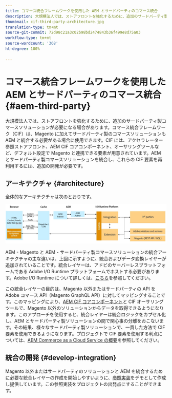 ```yaml
---
title: コマース統合フレームワークを使用した AEM とサードパーティのコマース統合
description: 大規模法人では、ストアフロントを強化するために、追加のサードパーティ製コマースソリューションが必要になる場合があります。I/O Runtime を使用してサードパーティのコマースソリューションを Adobe Experience Manager に接続する場合、コマース統合フレームワーク（CIF）をこのような統合シナリオで使用できます。
thumbnail: cif-third-party-architecture.jpg
translation-type: tm+mt
source-git-commit: 72d98c21a3c02b98bd2474843b36f499e8d75a03
workflow-type: tm+mt
source-wordcount: '368'
ht-degree: 100%

---
```



# コマース統合フレームワークを使用した AEM とサードパーティのコマース統合 {#aem-third-party}

大規模法人では、ストアフロントを強化するために、追加のサードパーティ製コマースソリューションが必要になる場合があります。コマース統合フレームワーク（CIF）は、Magento に加えてサードパーティ製のコマースソリューションも AEM と統合する必要がある場合に使用できます。CIF には、アクセラレーター参照ストアフロント、AEM CIF コアコンポーネント、オーサリングツールなど、デフォルト設定で Magento と連携できる要素が用意されています。AEM とサードパーティ製コマースソリューションを統合し、これらの CIF 要素を再利用するには、追加の開発が必要です。

## アーキテクチャ {#architecture}

全体的なアーキテクチャは次のとおりです。

![AEM と Magento 以外またはサードパーティとの統合アーキテクチャの概要](/help/commerce-cloud/assets/AEM_nonMagento_Architecture.JPG)

AEM - Magento と AEM - サードパーティ製コマースソリューションの統合アーキテクチャの主な違いは、上図に示すように、統合およびデータ変換レイヤーが追加されていることです。統合レイヤーは、アドビのサーバーレスプラットフォームである Adobe I/O Runtime プラットフォームでホストする必要があります。Adobe I/O Runtime について詳しくは、[こちら](https://www.adobe.io/apis/experienceplatform/runtime.html)を参照してください。

この統合レイヤーの目的は、Magento 以外またはサードパーティの API を Adobe コマース API（Magento GraphQL API）に対してマッピングすることです。このマッピングにより、[AEM CIF コアコンポーネント](https://github.com/adobe/aem-core-cif-components)と CIF オーサリングツールで、Magento 以外のソリューションからデータを取得できるようになります。このアプローチを使用すると、統合レイヤーは統合ロジックをカプセル化し、AEM とサードパーティ製ソリューションの間で関心事の分離をおこないます。その結果、様々なサードパーティ製ソリューションで、一貫した方法で CIF 要素を使用できるようになります。プロジェクトで CIF 要素を使用する利点については、[AEM Commerce as a Cloud Service の概要](/help/commerce-cloud/overview.md)を参照してください。

## 統合の開発 {#develop-integration}

Magento 以外またはサードパーティのソリューションと AEM を統合するために必要な統合レイヤーの作成を開始しやすいように、[参照実装](https://github.com/adobe/commerce-cif-graphql-integration-reference)をデモとして作成し提供しています。この参照実装をプロジェクトの出発点にすることができます。
